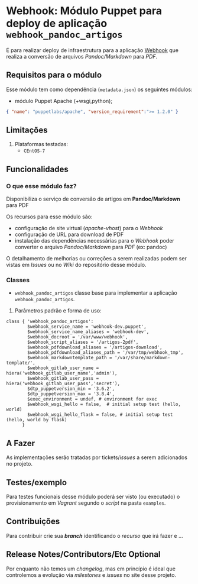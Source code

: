 # Webhook: Módulo Puppet para deploy de aplicação ```webhook_pandoc_artigos```

É para realizar deploy de infraestrutura para a aplicação [Webhook](http://www-git/hook-apps/webhook-pandoc-artigos) que realiza a conversão de arquivos *Pandoc/Markdown* para *PDF*.

## Requisitos para o módulo

Esse módulo tem como dependência (```metadata.json```) os seguintes módulos:

- módulo Puppet Apache (+wsgi,python);

```json
{ "name": "puppetlabs/apache", "version_requirement":">= 1.2.0" }
```

## Limitações

1. Plataformas testadas:
     - ```CEntOS-7```

## Funcionalidades

### O que esse módulo faz?

Disponibiliza o serviço de conversão de artigos em **Pandoc/Markdown** para PDF

Os recursos para esse módulo são:

- configuração de site virtual (*apache-vhost*) para o *Webhook*
- configuração de URL para download de PDF
- instalação das dependências necessárias para o *Webhook* poder converter o arquivo *Pandoc/Markdown* para *PDF* (ex: pandoc)

O detalhamento de melhorias ou correções a serem realizadas podem ser vistas em *Issues* ou no *Wiki* do repositório desse módulo.

### Classes

- ```webhook_pandoc_artigos``` classe base para implementar a aplicação ```webhook_pandoc_artigos```.

1. Parâmetros padrão e forma de uso:

```puppet
class { 'webhook_pandoc_artigos':
        $webhook_service_name = 'webhook-dev.puppet',
        $webhook_service_name_aliases = 'webhook-dev',
        $webhook_docroot = '/var/www/webhook',
        $webhook_script_aliases = '/artigos-2pdf',
        $webhook_pdfdownload_aliases = '/artigos-download',
        $webhook_pdfdownload_aliases_path = '/var/tmp/webhook_tmp',
        $webhook_markdowntemplate_path = '/var/share/markdown-template/',
        $webhook_gitlab_user_name = hiera('webhook_gitlab_user_name','admin'),
        $webhook_gitlab_user_pass = hiera('webhook_gitlab_user_pass','secret'),
        $dtp_puppetversion_min = '3.6.2',
        $dtp_puppetversion_max = '3.8.4',
        $exec_environment = undef, # environment for exec
        $webhook_wsgi_hello = false,  # initial setup test (hello, world)
        $webhook_wsgi_hello_flask = false, # initial setup test (hello, world by flask)
      }
```


## A Fazer

As implementações serão tratadas por tickets/*issues* a serem adicionados no projeto.

## Testes/exemplo

Para testes funcionais desse módulo poderá ser visto (ou executado) o provisionamento em *Vagrant* segundo o *script* na pasta ```examples```.

## Contribuições

Para contribuir crie sua ***branch*** identificando o *recurso* que irá fazer e ...

## Release Notes/Contributors/Etc **Optional**

Por enquanto não temos um *changelog*, mas em princípio é ideal que controlemos a evolução via *milestones* e *issues* no site desse projeto.